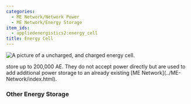 ```yaml
---
categories:
  - ME Network/Network Power
  - ME Network/Energy Storage
item_ids:
  - appliedenergistics2:energy_cell
title: Energy Cell
---
```


![A picture of a uncharged, and charged energy
cell.](../../../../public/assets/large/energy_cell.png)

<ItemLink id="appliedenergistics2:energy_cell"/>

store up to 200,000 AE. They do not accept power directly but are used to add
additional power storage to an already existing [ME Network](../ME-
Network/index.html).

<RecipeFor id="appliedenergistics2:energy_cell"/>

### Other Energy Storage

<CategoryIndex category="ME Network/Energy Storage" />
